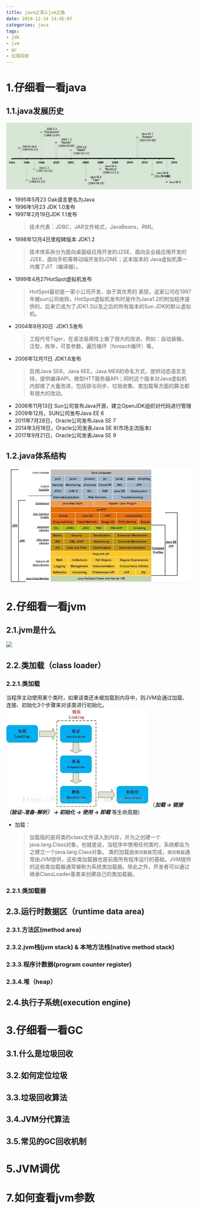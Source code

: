 ```yaml
---
title: java之深入jvm之路
date: 2019-12-14 14:45:07
categories: java
tags:
- jdk
- jvm
- gc
- 垃圾回收
---
```

# 1.仔细看一看java
## 1.1.java发展历史
![](/mb/images/jvm/java-develop-time.png)
* 1995年5月23 Oak语言更名为Java
* 1996年1月23 JDK 1.0发布
* 1997年2月19日JDK 1.1发布
    > 技术代表：JDBC，JAR文件格式，JavaBeans，RMI。
* 1998年12月4日里程碑版本 JDK1.2
    > 技术体系拆分为面向桌面级应用开发的J2SE、面向企业级应用开发的J2EE、面向手机等移动端开发的J2ME；这本版本的 Java虚拟机第一内置了JIT（编译器）。
* 1999年4月27HotSpot虚拟机发布
    > HotSpot最初是一家小公司开发，由于其优秀的 表现，这家公司在1997年被sun公司收购，HotSpot虚拟机发布时是作为Java1.2的附加程序提供的，后来它成为了JDK1.3以及之后的所有版本的Sun JDK的默认虚拟机。
* 2004年9月30日  JDK1.5发布
    > 工程代号Tiger，在语法易用性上做了很大的改进，例如：自动装箱，泛型，枚举，可变参数，遍历循环（foreach循环）等。
* 2006年12月11日 JDK1.6发布
    > 启用Java SE6，Java 6EE，Java ME6的命名方式，提供动态语言支持，提供编译API，微型HTT服务器API；同时这个版本对Java虚拟机内部做了大量改进，包括锁与同步、垃圾收集、类加载等方面的算法都有很大的改动。
* 2006年11月13日 Sun公司宣布Java开源，建立OpenJDK组织对代码进行管理
* 2009年12月，SUN公司发布Java EE 6
* 2011年7月28日，Oracle公司发布Java SE 7
* 2014年3月18日，Oracle公司发表Java SE 8(市场主流版本)
* 2017年9月21日，Oracle公司发表Java SE 9

## 1.2.java体系结构
![](/mb/images/jvm/jdk-art.jpg)
# 2.仔细看一看jvm
## 2.1.jvm是什么
<img src="/mb/images/jvm/jvm-art.png" width="700px">

## 2.2.类加载（class loader）
### 2.2.1.类加载
当程序主动使用某个类时，如果该类还未被加载到内存中，则JVM会通过加载、连接、初始化3个步骤来对该类进行初始化。
![](/mb/images/jvm/class-load.jpeg)
（***加载 -> 链接（验证-准备-解析） -> 初始化 -> 使用 -> 卸载*** 等生命周期）
* 加载：
    > 加载指的是将类的class文件读入到内存，并为之创建一个java.lang.Class对象，也就是说，当程序中使用任何类时，系统都会为之建立一个java.lang.Class对象。
    类的加载由`类加载器`完成，`类加载器`通常由JVM提供，这些类加载器也是前面所有程序运行的基础，JVM提供的这些类加载器通常被称为系统类加载器。除此之外，开发者可以通过继承ClassLoader基类来创建自己的类加载器。
### 2.2.1.类加载器

## 2.3.运行时数据区（runtime data area)

### 2.3.1.方法区(method area)

### 2.3.2.jvm栈(jvm stack) & 本地方法栈(native method stack)

### 2.3.3.程序计数器(program counter register)

### 2.3.4.堆（heap）

## 2.4.执行子系统(execution engine) 


# 3.仔细看一看GC
## 3.1.什么是垃圾回收

## 3.2.如何定位垃圾

## 3.3.垃圾回收算法

## 3.4.JVM分代算法

## 3.5.常见的GC回收机制






# 5.JVM调优

# 7.如何查看jvm参数

